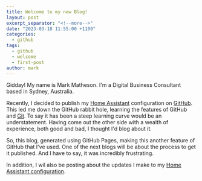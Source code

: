 ```yaml
---
title: Welcome to my new Blog!
layout: post
excerpt_separator: "<!--more-->"
date: "2023-03-18 11:55:00 +1100"
categories:
  - github
tags:
  - github
  - welcome
  - first-post
author: mark
---
```


Gidday! My name is Mark Matheson. I'm a Digital Business Consultant based in Sydney, Australia.

<!--more-->

Recently, I decided to publish my [Home Assistant](https://home-assistant.io) configuration on [GitHub](https://github.com). This led me down the GitHub rabbit hole, learning the features of GitHub and [Git](https://git-scm.com/). To say it has been a steep learning curve would be an understatement. Having come out the other side with a wealth of experience, both good and bad, I thought I'd blog about it.

So, this blog, generated using GitHub Pages, making this another feature of GitHub that I've used. One of the next blogs will be about the process to get it published. And I have to say, it was incredibly frustrating.

In addition, I wil also be posting about the updates I make to my [Home Assistant configuration](https://github.com/nzrunner/home-assistant).
